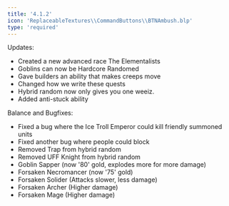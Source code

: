 ```yaml
---
title: '4.1.2'
icon: 'ReplaceableTextures\\CommandButtons\\BTNAmbush.blp'
type: 'required'
---
```

Updates:
 - Created a new advanced race The Elementalists
 - Goblins can now be Hardcore Randomed
 - Gave builders an ability that makes creeps move
 - Changed how we write these quests
 - Hybrid random now only gives you one weeiz.
 - Added anti-stuck ability

Balance and Bugfixes:
- Fixed a bug where the Ice Troll Emperor could kill friendly summoned units
- Fixed another bug where people could block
- Removed Trap from hybrid random
- Removed UFF Knight from hybrid random
- Goblin Sapper (now '80' gold, explodes more for more damage)
- Forsaken Necromancer (now '75' gold)
- Forsaken Solider (Attacks slower, less damage)
- Forsaken Archer (Higher damage)
- Forsaken Mage (Higher damage)
